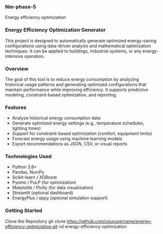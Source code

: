 ### Nm-phase-5
Energy efficiency optimization

### Energy Efficiency Optimization Generator
This project is designed to automatically generate optimized energy-saving configurations using data-driven analysis and mathematical optimization techniques. It can be applied to buildings, industrial systems, or any energy-intensive operation.

### Overview
The goal of this tool is to reduce energy consumption by analyzing historical usage patterns and generating optimized configurations that maintain performance while improving efficiency. It supports predictive modeling, constraint-based optimization, and reporting.

### Features
- Analyze historical energy consumption data
- Generate optimized energy settings (e.g., temperature schedules, lighting times)
- Support for constraint-based optimization (comfort, equipment limits)
- Forecast energy usage using machine learning models
- Export recommendations as JSON, CSV, or visual reports

### Technologies Used
- Python 3.8+
- Pandas, NumPy
- Scikit-learn / XGBoost
- Pyomo / PuLP (for optimization)
- Matplotlib / Plotly (for data visualization)
- Streamlit (optional dashboard)
- EnergyPlus / eppy (optional simulation support)

### Getting Started
Clone the Repository
git clone https://github.com/yourusername/energy-efficiency-optimization.git
cd energy-efficiency-optimization
